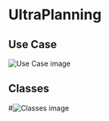# UltraPlanning
## Use Case
![Use Case image](http://www.plantuml.com/plantuml/proxy?cache=no&src=https://raw.githubusercontent.com/El-Sashok/UltraPlanning/uml/UseCase.iuml?token=ARD5KZIYGL4K644LUTTKUTK7ZI342)

## Classes
#![Classes image](http://www.plantuml.com/plantuml/proxy?cache=no&src=https://raw.githubusercontent.com/El-Sashok/UltraPlanning/uml/ClassDiagram.iuml?#token=ARD5KZODVLM3B6QFD3OTXWC7ZIMAG)
